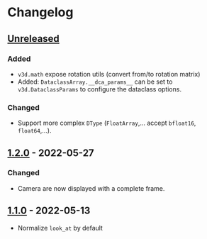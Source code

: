 # Changelog

<!--

Changelog follow https://keepachangelog.com/ format.

-->

## [Unreleased]

### Added

*   `v3d.math` expose rotation utils (convert from/to rotation matrix)
*   Added: `DataclassArray.__dca_params__` can be set to `v3d.DataclassParams`
    to configure the dataclass options.

### Changed

*   Support more complex `DType` (`FloatArray`,... accept `bfloat16`,
    `float64`,...).

## [1.2.0] - 2022-05-27

### Changed

*   Camera are now displayed with a complete frame.

## [1.1.0] - 2022-05-13

*   Normalize `look_at` by default

[Unreleased]: https://github.com/google-research/visu3d/compare/v1.2.0...HEAD
[1.2.0]: https://github.com/google-research/visu3d/compare/v1.1.0...v1.2.0
[1.1.0]: https://github.com/google-research/visu3d/releases/tag/v0.3.2
